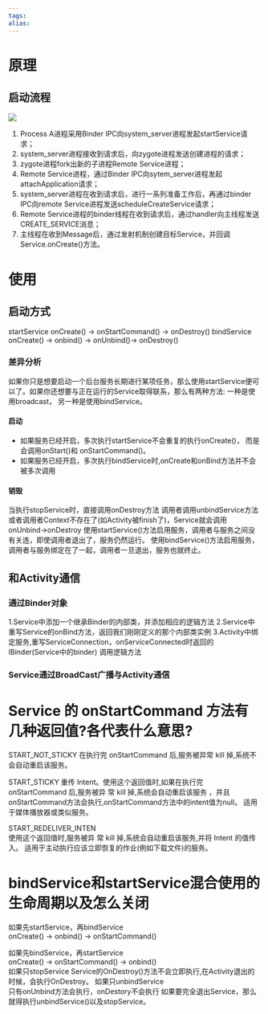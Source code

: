 ```yaml
---
tags: 
alias:
---
```

# 原理
## 启动流程
![](https://gd-hbimg.huaban.com/6ed5ce04b6586ffa92d944d83b293535a67b87aee6fc-Cl4LRw) 
1.  Process A进程采用Binder IPC向system_server进程发起startService请求；
2.  system_server进程接收到请求后，向zygote进程发送创建进程的请求；
3.  zygote进程fork出新的子进程Remote Service进程；
4.  Remote Service进程，通过Binder IPC向sytem_server进程发起attachApplication请求；
5.  system_server进程在收到请求后，进行一系列准备工作后，再通过binder IPC向remote Service进程发送scheduleCreateService请求；
6.  Remote Service进程的binder线程在收到请求后，通过handler向主线程发送CREATE_SERVICE消息；
7.  主线程在收到Message后，通过发射机制创建目标Service，并回调Service.onCreate()方法。

# 使用
## 启动方式
startService
onCreate() -> onStartCommand() -> onDestroy()
bindService
onCreate() -> onbind() -> onUnbind()-> onDestroy()
### 差异分析
如果你只是想要启动一个后台服务长期进行某项任务，那么使用startService便可以了。如果你还想要与正在运行的Service取得联系，那么有两种方法:
一种是使用broadcast，
另一种是使用bindService。
#### 启动
- 如果服务已经开启，多次执行startService不会重复的执行onCreate()， 而是会调用onStart()和 onStartCommand()。
- 如果服务已经开启，多次执行bindService时,onCreate和onBind方法并不会被多次调用
#### 销毁
当执行stopService时，直接调用onDestroy方法
调用者调用unbindService方法或者调用者Context不存在了(如Activity被finish了)，Service就会调用 onUnbind->onDestroy
使用startService()方法启用服务，调用者与服务之间没有关连，即使调用者退出了，服务仍然运行。 
使用bindService()方法启用服务，调用者与服务绑定在了一起，调用者一旦退出，服务也就终止。
## 和Activity通信
### 通过Binder对象
1.Service中添加一个继承Binder的内部类，并添加相应的逻辑方法
2.Service中重写Service的onBind方法，返回我们刚刚定义的那个内部类实例
3.Activity中绑定服务,重写ServiceConnection，onServiceConnected时返回的IBinder(Service中的binder) 调用逻辑方法
### Service通过BroadCast广播与Activity通信

# Service 的 onStartCommand 方法有几种返回值?各代表什么意思?
START_NOT_STICKY
在执行完 onStartCommand 后,服务被异常 kill 掉,系统不会自动重启该服务。

START_STICKY
重传 Intent。使用这个返回值时,如果在执行完 onStartCommand 后,服务被异 常 kill 掉,系统会自动重启该服务 ，并且onStartCommand方法会执行,onStartCommand方法中的intent值为null。
适用于媒体播放器或类似服务。

START_REDELIVER_INTEN  
使用这个返回值时,服务被异 常 kill 掉,系统会自动重启该服务,并将 Intent 的值传入。 
适用于主动执行应该立即恢复的作业(例如下载文件)的服务。
# bindService和startService混合使用的生命周期以及怎么关闭
如果先startService，再bindService  
onCreate() -> onbind() -> onStartCommand()

如果先bindService，再startService  
onCreate() -> onStartCommand() -> onbind()  
如果只stopService Service的OnDestroy()方法不会立即执行,在Activity退出的时候，会执行OnDestroy。 如果只unbindService  
只有onUnbind方法会执行，onDestory不会执行 如果要完全退出Service，那么就得执行unbindService()以及stopService。